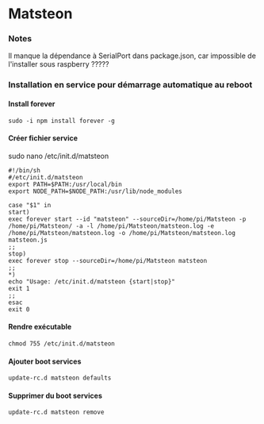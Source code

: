 # Matsteon

### Notes

Il manque la dépendance à SerialPort dans package.json, car impossible de l'installer sous raspberry ????? 



### Installation en service pour démarrage automatique au reboot


#### Install forever

```sudo -i npm install forever -g```


#### Créer fichier service

sudo nano /etc/init.d/matsteon 

```
#!/bin/sh
#/etc/init.d/matsteon
export PATH=$PATH:/usr/local/bin
export NODE_PATH=$NODE_PATH:/usr/lib/node_modules

case "$1" in
start)
exec forever start --id "matsteon" --sourceDir=/home/pi/Matsteon -p /home/pi/Matsteon/ -a -l /home/pi/Matsteon/matsteon.log -e /home/pi/Matsteon/matsteon.log -o /home/pi/Matsteon/matsteon.log matsteon.js
;;
stop)
exec forever stop --sourceDir=/home/pi/Matsteon matsteon
;;
*)
echo "Usage: /etc/init.d/matsteon {start|stop}"
exit 1
;;
esac
exit 0
```


#### Rendre exécutable

```chmod 755 /etc/init.d/matsteon```


#### Ajouter boot services

```update-rc.d matsteon defaults```


#### Supprimer du boot services

```update-rc.d matsteon remove```




